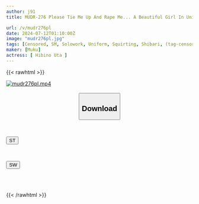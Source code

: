 ```yaml
---
author: j91
title: MUDR-276 Please Tie Me Up And Rape Me... A Beautiful Girl In Uniform Who Has Awakened To Her Masochistic Side Volunteers For Bondage Training Uta Hibiki

url: /v/mudr276pl
date: 2024-07-12T01:10:00Z
image: "mudr276pl.jpg"
tags: [Censored, SM, Solowork, Uniform, Squirting, Shibari, (tag-censored), Cuckold	]
maker: [Muku]
actress: [ Hibino Uta ]
---
```



{{< rawhtml >}}

<div class="video" data-videoid="prR1zYq4YLflba">
    <a href="javascript:;">
        <img src="/v/mudr276pl/mudr276pl.jpg" width="WIDTH" height="HEIGHT" alt="mudr276pl.mp4" loading="lazy">
    </a>
</div>

<script type="text/javascript" src="https://j91.asia/asset/on-demand-st.js"></script>

<br>
  <link rel="stylesheet" href="https://j91.asia/asset/bs5.css">
  
  <center>
  <button class="btn btn-primary" type="button" data-bs-toggle="collapse" data-bs-target=".multi-collapse" aria-expanded="false" aria-controls="multiCollapseExample1 multiCollapseExample2"><h2>Download</h2></button></center>
</p>
<div class="row">
  <div class="col">
    <div class="collapse multi-collapse" id="multiCollapseExample1">
      <div class="card card-body">
	      	      <br>
<div class="buttons">  
<p><a href="/v/mudr276pl/st.html" target="_blank"><button class="btn-hover color-3"><i class="fa fa-download"></i> ST</button></a></p></div>
    </div>
  </div>
</div>
  <div class="col">
    <div class="collapse multi-collapse" id="multiCollapseExample2">
      <div class="card card-body">
	      <br>
<div class="buttons">
<p><a href="/v/mudr276pl/sw.html" target="_blank"><button class="btn-hover color-2"><i class="fa fa-download"></i> SW</button></a></p></div>
<br><br>
      </div>
    </div>
  </div>
</div>

{{< /rawhtml >}}
